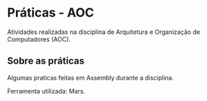 # Práticas - AOC

Atividades realizadas na disciplina de Arquitetura e Organização de Computadores (AOC).

## Sobre as práticas

Algumas praticas feitas em Assembly durante a disciplina.

Ferramenta utilizada: Mars.
